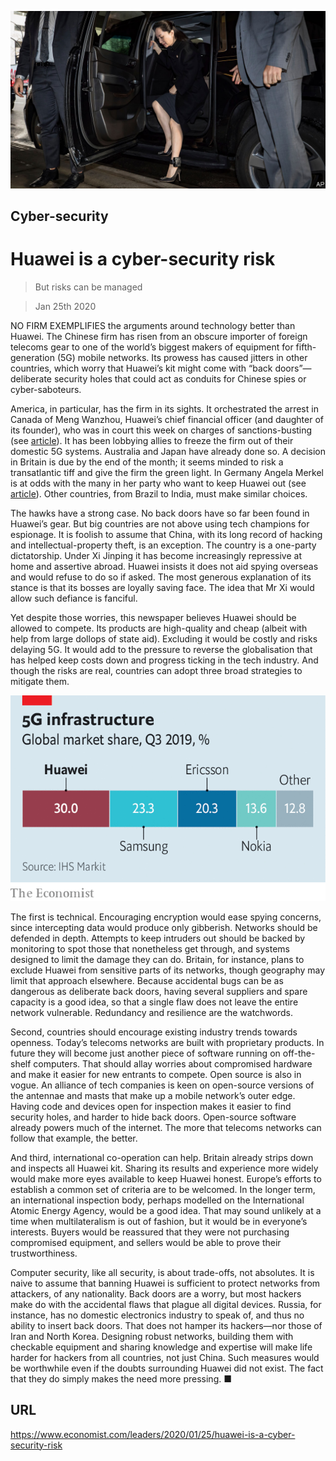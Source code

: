 ![](./images/20200125_LDP002.jpg)

## Cyber-security

# Huawei is a cyber-security risk

> But risks can be managed

> Jan 25th 2020

NO FIRM EXEMPLIFIES the arguments around technology better than Huawei. The Chinese firm has risen from an obscure importer of foreign telecoms gear to one of the world’s biggest makers of equipment for fifth-generation (5G) mobile networks. Its prowess has caused jitters in other countries, which worry that Huawei’s kit might come with “back doors”—deliberate security holes that could act as conduits for Chinese spies or cyber-saboteurs.

America, in particular, has the firm in its sights. It orchestrated the arrest in Canada of Meng Wanzhou, Huawei’s chief financial officer (and daughter of its founder), who was in court this week on charges of sanctions-busting (see [article](https://www.economist.com//business/2020/01/23/huawei-finance-chiefs-extradition-hearings-begin)). It has been lobbying allies to freeze the firm out of their domestic 5G systems. Australia and Japan have already done so. A decision in Britain is due by the end of the month; it seems minded to risk a transatlantic tiff and give the firm the green light. In Germany Angela Merkel is at odds with the many in her party who want to keep Huawei out (see [article](https://www.economist.com//europe/2020/01/23/angela-merkel-is-loth-to-take-sides-over-huawei)). Other countries, from Brazil to India, must make similar choices.

The hawks have a strong case. No back doors have so far been found in Huawei’s gear. But big countries are not above using tech champions for espionage. It is foolish to assume that China, with its long record of hacking and intellectual-property theft, is an exception. The country is a one-party dictatorship. Under Xi Jinping it has become increasingly repressive at home and assertive abroad. Huawei insists it does not aid spying overseas and would refuse to do so if asked. The most generous explanation of its stance is that its bosses are loyally saving face. The idea that Mr Xi would allow such defiance is fanciful.

Yet despite those worries, this newspaper believes Huawei should be allowed to compete. Its products are high-quality and cheap (albeit with help from large dollops of state aid). Excluding it would be costly and risks delaying 5G. It would add to the pressure to reverse the globalisation that has helped keep costs down and progress ticking in the tech industry. And though the risks are real, countries can adopt three broad strategies to mitigate them.

![](./images/20200125_LDC372.png)

The first is technical. Encouraging encryption would ease spying concerns, since intercepting data would produce only gibberish. Networks should be defended in depth. Attempts to keep intruders out should be backed by monitoring to spot those that nonetheless get through, and systems designed to limit the damage they can do. Britain, for instance, plans to exclude Huawei from sensitive parts of its networks, though geography may limit that approach elsewhere. Because accidental bugs can be as dangerous as deliberate back doors, having several suppliers and spare capacity is a good idea, so that a single flaw does not leave the entire network vulnerable. Redundancy and resilience are the watchwords.

Second, countries should encourage existing industry trends towards openness. Today’s telecoms networks are built with proprietary products. In future they will become just another piece of software running on off-the-shelf computers. That should allay worries about compromised hardware and make it easier for new entrants to compete. Open source is also in vogue. An alliance of tech companies is keen on open-source versions of the antennae and masts that make up a mobile network’s outer edge. Having code and devices open for inspection makes it easier to find security holes, and harder to hide back doors. Open-source software already powers much of the internet. The more that telecoms networks can follow that example, the better.

And third, international co-operation can help. Britain already strips down and inspects all Huawei kit. Sharing its results and experience more widely would make more eyes available to keep Huawei honest. Europe’s efforts to establish a common set of criteria are to be welcomed. In the longer term, an international inspection body, perhaps modelled on the International Atomic Energy Agency, would be a good idea. That may sound unlikely at a time when multilateralism is out of fashion, but it would be in everyone’s interests. Buyers would be reassured that they were not purchasing compromised equipment, and sellers would be able to prove their trustworthiness.

Computer security, like all security, is about trade-offs, not absolutes. It is naive to assume that banning Huawei is sufficient to protect networks from attackers, of any nationality. Back doors are a worry, but most hackers make do with the accidental flaws that plague all digital devices. Russia, for instance, has no domestic electronics industry to speak of, and thus no ability to insert back doors. That does not hamper its hackers—nor those of Iran and North Korea. Designing robust networks, building them with checkable equipment and sharing knowledge and expertise will make life harder for hackers from all countries, not just China. Such measures would be worthwhile even if the doubts surrounding Huawei did not exist. The fact that they do simply makes the need more pressing. ■

## URL

https://www.economist.com/leaders/2020/01/25/huawei-is-a-cyber-security-risk
